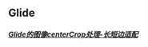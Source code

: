 ## Glide 

##### [Glide的图像centerCrop处理-长短边适配](https://blog.csdn.net/inwhites/article/details/88753328)

